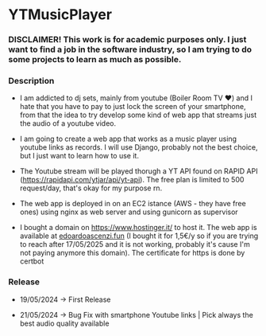 # YTMusicPlayer

### DISCLAIMER! This work is for academic purposes only. I just want to find a job in the software industry, so I am trying to do some projects to learn as much as possible.

### Description

- I am addicted to dj sets, mainly from youtube (Boiler Room TV ❤) and I hate that you have to pay to just lock the screen of your smartphone, from that the idea to try develop some kind of web app that streams just the audio of a youtube video.

- I am going to create a web app that works as a music player using youtube links as records. I will use Django, probably not the best choice, but I just want to learn how to use it.

- The Youtube stream will be played thorugh a YT API found on RAPID API (https://rapidapi.com/ytjar/api/yt-api). The free plan is limited to 500 request/day, that's okay for my purpose rn.

- The web app is deployed in on an EC2 istance (AWS - they have free ones) using nginx as web server and using gunicorn as supervisor

- I bought a domain on https://www.hostinger.it/ to host it. The web app is available at [edoardoascenzi.fun](https://edoardoascenzi.fun/) (I bought it for 1,5€/y so if you are trying to reach after 17/05/2025 and it is not working, probably it's cause I'm not paying anymore this domain). The certificate for https is done by certbot

### Release

- 19/05/2024 -> First Release

- 21/05/2024 -> Bug Fix with smartphone Youtube links | Pick always the best audio quality available 

